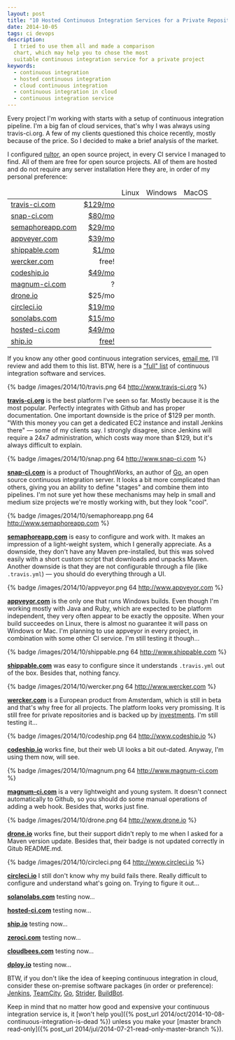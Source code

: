 ```yaml
---
layout: post
title: "10 Hosted Continuous Integration Services for a Private Repository"
date: 2014-10-05
tags: ci devops
description:
  I tried to use them all and made a comparison
  chart, which may help you to chose the most
  suitable continuous integration service for a private project
keywords:
  - continuous integration
  - hosted continuous integration
  - cloud continuous integration
  - continuous integration in cloud
  - continuous integration service
---
```


Every project I'm working with starts with a setup of continuous
integration pipeline. I'm a big fan of cloud services,
that's why I was always using travis-ci.org. A few of
my clients questioned this choice recently, mostly because
of the price. So I decided to make a brief analysis of the market.

I configured [rultor](https://github.com/yegor256/rultor),
an open source project, in every CI service I managed to find.
All of them are free for open source projects.
All of them are hosted and do not require any server installation
Here they are, in order of my personal preference:

<style type="text/css">
.rht {
  text-align: right;
}
.cnt {
  text-align: center;
}
</style>
<table>
<thead>
<tr><td></td><td></td>
  <td class="cnt">Linux</td>
  <td class="cnt">Windows</td>
  <td class="cnt">MacOS</td></tr>
</thead>
<tbody>
<tr><td><a href="http://www.travis-ci.org">travis-ci.com</a></td>
  <td class="rht"><a href="https://travis-ci.com/plans">$129/mo</a></td>
  <td class="cnt"><i class="icon-yes"></i></td>
  <td class="cnt"><i class="icon-no"></i></td>
  <td class="cnt"><i class="icon-yes"></i></td></tr>
<tr><td><a href="http://www.snap-ci.com">snap-ci.com</td>
  <td class="rht"><a href="https://snap-ci.com/plans">$80/mo</a></td>
  <td class="cnt"><i class="icon-yes"></i></td>
  <td class="cnt"><i class="icon-no"></i></td>
  <td class="cnt"><i class="icon-no"></i></td></tr>
<tr><td><a href="http://www.semaphoreapp.com">semaphoreapp.com</td>
  <td class="rht"><a href="https://semaphoreapp.com/pricing">$29/mo</a></td>
  <td class="cnt"><i class="icon-yes"></i></td>
  <td class="cnt"><i class="icon-no"></i></td>
  <td class="cnt"><i class="icon-no"></i></td></tr>
<tr><td><a href="http://www.appveyor.com">appveyer.com</td>
  <td class="rht"><a href="http://www.appveyor.com/pricing">$39/mo</a></td>
  <td class="cnt"><i class="icon-no"></i></td>
  <td class="cnt"><i class="icon-yes"></i></td>
  <td class="cnt"><i class="icon-no"></i></td></tr>
<tr><td><a href="http://www.shippable.com">shippable.com</td>
  <td class="rht"><a href="http://www.shippable.com/pricing.html">$1/mo</a></td>
  <td class="cnt"><i class="icon-yes"></i></td>
  <td class="cnt"><i class="icon-no"></i></td>
  <td class="cnt"><i class="icon-no"></i></td></tr>
<tr><td><a href="http://www.wercker.com">wercker.com</td>
  <td class="rht">free!</td>
  <td class="cnt"><i class="icon-yes"></i></td>
  <td class="cnt"><i class="icon-no"></i></td>
  <td class="cnt"><i class="icon-no"></i></td></tr>
<tr><td><a href="http://www.codeship.io">codeship.io</td>
  <td class="rht"><a href="https://codeship.io/pricing">$49/mo</a></td>
  <td class="cnt"><i class="icon-yes"></i></td>
  <td class="cnt"><i class="icon-no"></i></td>
  <td class="cnt"><i class="icon-no"></i></td></tr>
<tr><td><a href="http://www.magnum-ci.com">magnum-ci.com</td>
  <td class="rht">?</td>
  <td class="cnt"><i class="icon-yes"></i></td>
  <td class="cnt"><i class="icon-no"></i></td>
  <td class="cnt"><i class="icon-no"></i></td></tr>
<tr><td><a href="http://www.drone.io">drone.io</td>
  <td class="rht"<a href="https://drone.io/pricing">$25/mo</a></td>
  <td class="cnt"><i class="icon-yes"></i></td>
  <td class="cnt"><i class="icon-no"></i></td>
  <td class="cnt"><i class="icon-no"></i></td></tr>
<tr><td><a href="http://www.circleci.io">circleci.io</td>
  <td class="rht"><a href="https://circleci.com/pricing">$19/mo</a></td>
  <td class="cnt"><i class="icon-yes"></i></td>
  <td class="cnt"><i class="icon-no"></i></td>
  <td class="cnt"><i class="icon-no"></i></td></tr>
<tr><td><a href="http://ci.solanolabs.com">sonolabs.com</td>
  <td class="rht"><a href="https://www.solanolabs.com/#pricing">$15/mo</a></td>
  <td class="cnt"><i class="icon-yes"></i></td>
  <td class="cnt"><i class="icon-no"></i></td>
  <td class="cnt"><i class="icon-no"></i></td></tr>
<tr><td><a href="http://ww.hosted-ci.com">hosted-ci.com</td>
  <td class="rht"><a href="https://hosted-ci.com/#plans">$49/mo</a></td>
  <td class="cnt"><i class="icon-no"></i></td>
  <td class="cnt"><i class="icon-no"></i></td>
  <td class="cnt"><i class="icon-yes"></i></td></tr>
<tr><td><a href="http://www.ship.io">ship.io</td>
  <td class="rht"><a href="https://ship.io/pricing">free!</a></td>
  <td class="cnt"><i class="icon-yes"></i></td>
  <td class="cnt"><i class="icon-no"></i></td>
  <td class="cnt"><i class="icon-yes"></i></td></tr>
</tbody>
</table>

<!--more-->

If you know any other good continuous integration services,
[email me](/about-me.html), I'll review and add them to this list.
BTW, here is a ["full" list](https://en.wikipedia.org/wiki/Comparison_of_continuous_integration_software)
of continuous integration software and services.

{% badge /images/2014/10/travis.png 64 http://www.travis-ci.org %}

[**travis-ci.org**](http://www.travis-ci.org) is
the best platform I've seen so far. Mostly because
it is the most popular. Perfectly integrates with
Github and has proper documentation. One important
downside is the price of $129 per month. "With this money
you can get a dedicated EC2 instance and install Jenkins there" &mdash;
some of my clients say. I strongly disagree, since Jenkins will
require a 24x7 administration, which costs way more than $129, but
it's always difficult to explain.

{% badge /images/2014/10/snap.png 64 http://www.snap-ci.com %}

[**snap-ci.com**](http://www.snap-ci.com) is a product of
ThoughtWorks, an author of [Go](http://www.go.cd/),
an open source continuous integration server. It looks a bit more
complicated than others, giving you an ability to define "stages"
and combine them into pipelines. I'm not sure yet how these mechanisms
may help in small and medium size projects we're mostly working with,
but they look "cool".

{% badge /images/2014/10/semaphoreapp.png 64 http://www.semaphoreapp.com %}

[**semaphoreapp.com**](http://www.semaphoreapp.com) is easy to
configure and work with. It makes an impression of a light-weight
system, which I generally appreciate. As a downside, they don't have
any Maven pre-installed, but this was solved easily with a short
custom script that downloads and unpacks Maven. Another downside is
that they are not configurable through a file (like `.travis.yml`) &mdash;
you should do everything through a UI.

{% badge /images/2014/10/appveyor.png 64 http://www.appveyor.com %}

[**appveyor.com**](http://www.appveyor.com) is the only one
that runs Windows builds. Even though I'm working mostly with
Java and Ruby, which are expected to be platform independent, they
very often appear to be exactly the opposite. When your build
succeedes on Linux, there is almost no guarantee it will pass on
Windows or Mac. I'm planning to use appveyor in every project,
in combination with some other CI service. I'm still testing it though...

{% badge /images/2014/10/shippable.png 64 http://www.shippable.com %}

[**shippable.com**](http://www.shippable.com) was easy to configure
since it understands `.travis.yml` out of the box. Besides that,
nothing fancy.

{% badge /images/2014/10/wercker.png 64 http://www.wercker.com %}

[**wercker.com**](http://www.wercker.com) is a European product
from Amsterdam, which is still in beta and that's why free
for all projects. The platform looks very promissing. It is still
free for private repositories and is backed up by
[investments](https://gigaom.com/2014/10/01/wercker-takes-in-2-4-million-to-help-developers-test-their-code-in-the-cloud/).
I'm still testing it...

{% badge /images/2014/10/codeship.png 64 http://www.codeship.io %}

[**codeship.io**](http://www.codeship.io) works fine, but their web UI
looks a bit out-dated. Anyway, I'm using them now, will see.

{% badge /images/2014/10/magnum.png 64 http://www.magnum-ci.com %}

[**magnum-ci.com**](http://www.magnum-ci.com) is a very lightweight
and young system. It doesn't connect automatically to Github,
so you should do some manual operations of adding a web hook.
Besides that, works just fine.

{% badge /images/2014/10/drone.png 64 http://www.drone.io %}

[**drone.io**](http://www.drone.io) works fine, but their support
didn't reply to me when I asked for a Maven version update. Besides
that, their badge is not updated correctly in Gitub README.md.

{% badge /images/2014/10/circleci.png 64 http://www.circleci.io %}

[**circleci.io**](http://www.circleci.io) I still don't know why my build
fails there. Really difficult to configure and understand
what's going on. Trying to figure it out...

[**solanolabs.com**](http://www.solanolabs.com) testing now...

[**hosted-ci.com**](http://www.hosted-ci.com) testing now...

[**ship.io**](http://www.ship.io) testing now...

[**zeroci.com**](http://www.zeroci.com) testing now...

[**cloudbees.com**](http://www.cloudbees.com) testing now...

[**dploy.io**](http://dploy.io/) testing now...

BTW, if you don't like the idea of keeping continuous integration
in cloud, consider these on-premise software packages (in order or preference):
[Jenkins](http://www.jenkins-ci.com),
[TeamCity](http://www.jetbrains.com/teamcity/),
[Go](http://www.thoughtworks.com/products/go-continuous-delivery),
[Strider](http://stridercd.com/),
[BuildBot](http://buildbot.net/).

Keep in mind that no matter how good and expensive your
continuous integration service is, it
[won't help you]({% post_url 2014/oct/2014-10-08-continuous-integration-is-dead %})
unless you make your
[master branch read-only]({% post_url 2014/jul/2014-07-21-read-only-master-branch %}).
